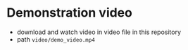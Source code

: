 # Demonstration video
- download and watch video in video file in this repository
- path `video/demo_video.mp4`
